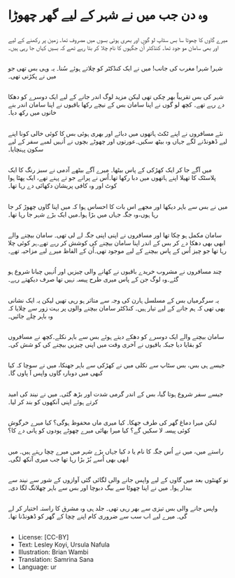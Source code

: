 # وہ دن جب میں نے شہر کے لیے گھر چھوڑا

##
میرے گاوں کا چھوٹا سا بس سٹاپ لو گوں اور بھری ہوئی بسوں میں مصروف تھا۔ زمین پر رکھنے کے لیے اور بھی سامان مو جود تھا۔ کنڈکٹر اُن جگہوں کا نام چلا کر بتا رہے تھے کہ بسیں کہاں جا رہی ہیں۔

##
شہر! شہر! مغرب کی جانب! میں نے ایک کنڈکٹر کو چلاتے ہوئے سُنا۔ یہ وہی بس تھی جو میں نے پکڑنی تھی۔

##
شہر کی بس تقریباً بھر چکی تھی لیکن مزید لوگ اندر جانے کے لیے ایک دوسرے کو دھکا دے رہے تھے۔ کچھ لو گوں نے اپنا سامان بس کے نیچے رکھا باقیوں نے اپنا سامان اندر بنے خانوں میں رکھ دیا۔

##
نئے مسافروں نے اپنے ٹکٹ ہاتھوں میں دبائے اور بھری ہوئی بس کا کوئی خالی کونا اپنے لیے ڈھونڈنے لگے جہاں وہ بیٹھ سکیں۔عورتوں اور چھوٹے بچوں نے اُنہیں لمبے سفر کے لیے سکون پہنچایا۔

##
میں آگے جا کر ایک کھڑکی کے پاس بیٹھا۔ میرے آگے بیٹھے آدمی نے سبز رنگ کا ایک پلاسٹک کا تھیلا اپنے ہاتھوں میں دبا رکھا تھا۔اُس نے پرانے جو تے پہنے تھے، ایک پھٹا ہوا کوٹ اور وہ کافی پریشان دکھائی دے رہا تھا۔

##
میں نے بس سے باہر دیکھا اور مجھے اس بات کا احساس ہوا کہ میں اپنا گاوں چھوڑ کر جا رہا ہوں،وہ جگہ جہاں میں بڑا ہوا۔میں ایک بڑے شہر جا رہا تھا۔

##
سامان مکمل ہو چکا تھا اور مسافروں نے اپنی اپنی جگہ لے لی تھی۔ سامان بیچنے والے ابھی بھی دھکا دے کر بس کے اندر اپنا سامان بیچنے کی کوشش کر رہے تھے۔ہر کوئی چلا رہا تھا جو چیز اُس کے پاس بیچنے کے لیے موجود تھی۔اُن کے الفاظ میرے لیے مزاحیہ تھے۔

##
چند مسافروں نے مشروب خریدے باقیوں نے کھانے والی چیزیں اور اُنہیں چبانا شروع ہو گئے۔وہ لوگ جن کے پاس میری طرح پیسہ نہیں تھا صرف دیکھتے رہے۔

##
یہ سرگرمیاں بس کے مسلسل ہارن کی وجہ سے متاثر ہو رہی تھیں لیکن یہ ایک نشانی بھی تھی کہ ہم جانے کے لیے تیار ہیں۔ کنڈکٹر سامان بیچنے والوں پر بہت زور سے چلایا کہ وہ باہر چلے جائیں۔

##
سامان بیچنے والے ایک دوسرے کو دھکے دیتے ہوئے بس سے باہر نکلے۔کچھ نے مسافروں کو بقایا دیا جبکہ باقیوں نے آخری وقت میں اپنی چیزیں بیچنے کی کو شش کی۔

##
جیسے ہی بس، بس سٹاپ سے نکلی میں نے کھڑکی سے باہر جھنکا، میں نے سوچا کہ کیا کبھی میں دوبارہ گاوں واپس آ پاوں گا۔

##
جیسے سفر شروع ہوتا گیا، بس کے اندر گرمی شدت اور بڑھ گئی۔ میں نے نیند کی امید کرتے ہوئے اپنی آنکھوں کو بند کر لیا۔

##
لیکن میرا دماغ گھر کی طرف جھکا۔ کیا میری ماں محفوظ ہوگی؟ کیا میرے خرگوش کوئی پیسہ لا سکیں گے؟ کیا میرا بھائی میرے چھوٹے پودوں کو پانی دے کا؟

##
راستے میں، میں نے اُس جگہ کا نام یا د کیا جہاں بڑے شہر میں میرے چچا رہتے ہیں۔ میں ابھی بھی اُسے بُڑ بڑا رہا تھا جب میری آنکھ لگی۔

##
نو کھنٹوں بعد میں گاوں کے لیے واپس جانے والی لگائی گئی آوازوں کے شور سے نیند سے بیدار ہوا۔ میں نے اپنا چھوٹا سے بیگ دبوچا اور بس سے باہر چھلانگ لگا دی۔

##
واپس جانے والی بس تیزی سے بھر رہی تھی۔ جلد ہی وہ مشرق کا راستہ اختیار کر لے گی۔ میرے لیے اب سب سے ضروری کام اپنے چچا کے گھر کو ڈھونڈنا تھا۔

##
* License: [CC-BY]
* Text: Lesley Koyi, Ursula Nafula
* Illustration: Brian Wambi
* Translation: Samrina Sana
* Language: ur
